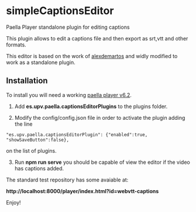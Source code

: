 # simpleCaptionsEditor
Paella Player standalone plugin for editing captions 

This plugin allows to edit a captions file and then export as srt,vtt and other formats.

This editor is based on the work of [alexdemartos](https://github.com/alexdemartos/paella) and widly modified to work as a standalone plugin.

## Installation
To install you will need a working [paella player v6.2](https://github.com/polimediaupv/paella).

1. Add **es.upv.paella.captionsEditorPlugins** to the plugins folder.

2. Modify the config/config.json file in order to activate the plugin adding the line 

`"es.upv.paella.captionsEditorPlugin": {"enabled":true, "showSaveButton":false},`

on the list of plugins.

3. Run **npm run serve** you should be capable of view the editor if the video has captions added.

The standard test repository has some avaiable at:

**http://localhost:8000/player/index.html?id=webvtt-captions**

Enjoy!

